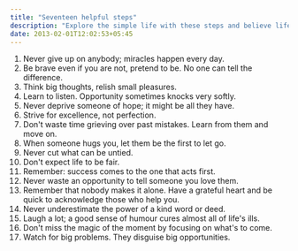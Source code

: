 ```yaml
---
title: "Seventeen helpful steps"
description: "Explore the simple life with these steps and believe life is simple."
date: 2013-02-01T12:02:53+05:45
---
```


1. Never give up on anybody; miracles happen every day.
2. Be brave even if you are not, pretend to be. No one can tell the difference.
3. Think big thoughts, relish small pleasures.
4. Learn to listen. Opportunity sometimes knocks very softly.
5. Never deprive someone of hope; it might be all they have.
6. Strive for excellence, not perfection.
7. Don't waste time grieving over past mistakes. Learn from them and move on.
8. When someone hugs you, let them be the first to let go.
9. Never cut what can be untied.
10. Don't expect life to be fair.
11. Remember: success comes to the one that acts first.
12. Never waste an opportunity to tell someone you love them.
13. Remember that nobody makes it alone. Have a grateful heart and be quick to acknowledge those who help you.
14. Never underestimate the power of a kind word or deed.
15. Laugh a lot; a good sense of humour cures almost all of life's ills.
16. Don't miss the magic of the moment by focusing on what's to come.
17. Watch for big problems. They disguise big opportunities.
